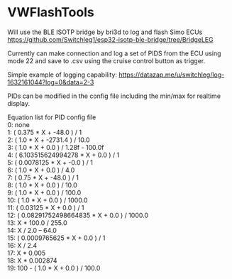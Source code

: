 # VWFlashTools

Will use the BLE ISOTP bridge by bri3d to log and flash Simo ECUs https://github.com/Switchleg1/esp32-isotp-ble-bridge/tree/BridgeLEG

Currently can make connection and log a set of PIDS from the ECU using mode 22 and save to .csv using the cruise control button as trigger.

Simple example of logging capability:
https://datazap.me/u/switchleg/log-1632161044?log=0&data=2-3

PIDs can be modified in the config file including the min/max for realtime display.

Equation list for PID config file 				<br />
	0: none 																<br />
	1: ( 0.375 * X + -48.0 ) / 1						<br />
  2: ( 1.0 * X + -2731.4 ) / 10.0					<br />
  3: ( 1.0 * X + 0.0 ) / 1.28f - 100.0f		<br />
  4: ( 6.103515624994278 * X + 0.0 ) / 1	<br />
  5: ( 0.0078125 * X + -0.0 ) / 1					<br />
  6: ( 1.0 * X + 0.0 ) / 4.0							<br />
  7: ( 0.75 * X + -48.0 ) / 1							<br />
  8: ( 1.0 * X + 0.0 ) / 10.0							<br />
  9: ( 1.0 * X + 0.0 ) / 100.0						<br />
  10: ( 1.0 * X + 0.0 ) / 1000.0					<br />
  11: ( 0.03125 * X + 0.0 ) / 1						<br />
  12: ( 0.08291752498664835 * X + 0.0 ) / 1000.0	<br />
  13: X * 100.0 / 255.0										<br />
  14: X / 2.0 – 64.0											<br />
  15: ( 0.0009765625 * X + 0.0 ) / 1			<br />
  16: X / 2.4															<br />
  17: X * 0.005														<br />
  18: X * 0.002874												<br />
  19: 100 - ( 1.0 * X + 0.0 ) / 100.0			<br />
